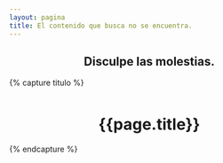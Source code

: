```yaml
---
layout: pagina
title: El contenido que busca no se encuentra.
---
```


<p align="center">
    <i class="fa fa-exclamation-circle fa-5x" aria-hidden="true"></i>
</p>

<h2 align="center">Disculpe las molestias.</h2>

{% capture titulo %} <h1 style='margin-top: 50px;' align='center'>{{page.title}}</h1> {% endcapture %}
